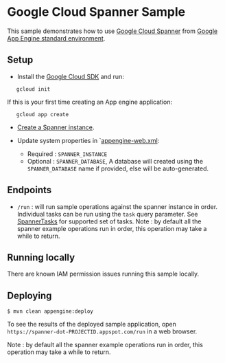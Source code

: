 # Google Cloud Spanner Sample

This sample demonstrates how to use [Google Cloud Spanner][spanner-docs]
from [Google App Engine standard environment][ae-docs].

[spanner-docs]: https://cloud.google.com/spanner/docs/
[ae-docs]: https://cloud.google.com/appengine/docs/java/


## Setup
- Install the [Google Cloud SDK](https://cloud.google.com/sdk/) and run:
```
   gcloud init
```
If this is your first time creating an App engine application:
```
   gcloud app create
```
- [Create a Spanner instance](https://cloud.google.com/spanner/docs/quickstart-console#create_an_instance).

- Update system properties in `[appengine-web.xml](src/main/webapp/WEB-INF/appengine-web.xml):
    - Required : `SPANNER_INSTANCE`
    - Optional : `SPANNER_DATABASE`,
      A database will created using the `SPANNER_DATABASE` name if provided, else will be auto-generated.

## Endpoints
- `/run` : will run sample operations against the spanner instance in order. Individual tasks can be run
using the `task` query parameter. See [SpannerTasks](src/main/java/com/example/appengine/spanner/SpannerTasks.java)
for supported set of tasks.
Note : by default all the spanner example operations run in order, this operation may take a while to return.

## Running locally
There are known IAM permission issues running this sample locally.

## Deploying

    $ mvn clean appengine:deploy

To see the results of the deployed sample application, open
`https://spanner-dot-PROJECTID.appspot.com/run` in a web browser.

Note : by default all the spanner example operations run in order, this operation may take a while to return.

